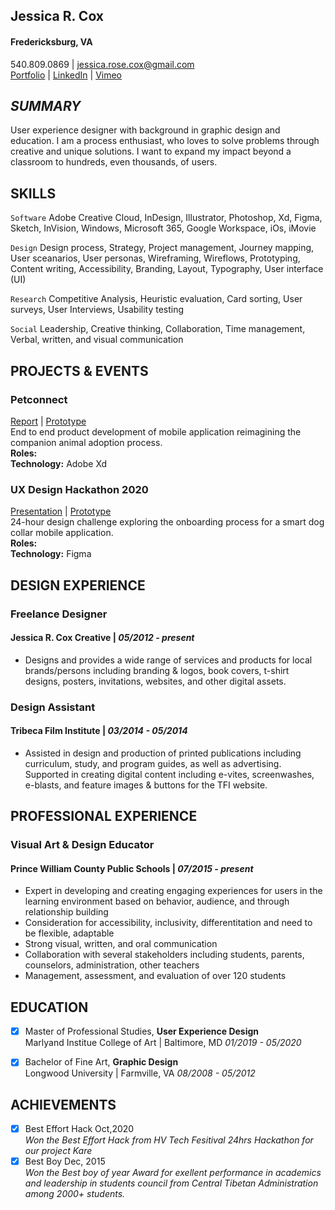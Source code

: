 ## Jessica R. Cox
#### Fredericksburg, VA
 540.809.0869 | jessica.rose.cox@gmail.com   
[Portfolio](https://www.jessicarcox.com) | [LinkedIn](https://www.linkedin.com/in/jessicarcox/) | [Vimeo](https://vimeo.com/jessicarcox)
##  _*SUMMARY*_
User experience designer with background in graphic design and education. I am a process enthusiast, who loves to solve problems through creative and unique solutions. I want to expand my impact beyond a classroom to hundreds, even thousands, of users. 
 
##  **SKILLS** 
```Software```
  Adobe Creative Cloud, InDesign, Illustrator, Photoshop, Xd, Figma, Sketch, InVision, Windows, Microsoft 365, Google Workspace, iOs, iMovie 

```Design``` Design process, Strategy, Project management, Journey mapping, User sceanarios, User personas, Wireframing, Wireflows, Prototyping, Content writing, Accessibility, Branding, Layout, Typography, User interface (UI)

```Research``` Competitive Analysis, Heuristic evaluation, Card sorting, User surveys, User Interviews, Usability testing 

```Social``` Leadership, Creative thinking, Collaboration, Time management, Verbal, written, and visual communication

 
##  **PROJECTS & EVENTS**
###  **Petconnect** 
[Report](https://www.jessicarcox.com/petconnect) | [Prototype](https://xd.adobe.com/view/06d2586a-7f31-4cdd-64b9-d1e624f99faf-70e3/)  
End to end product development of mobile application reimagining the companion animal adoption process.  
**Roles:**  
**Technology:** Adobe Xd 

### **UX Design Hackathon 2020**
[Presentation](https://youtu.be/b3Eh3hOjqRg) | [Prototype](https://www.figma.com/file/NxcNMhQTaPmyeNDuirFps6/BARK?node-id=0%3A1)  
24-hour design challenge exploring the onboarding process for a smart dog collar mobile application.  
**Roles:**  
**Technology:** Figma

## DESIGN EXPERIENCE

### Freelance Designer
 #### Jessica R. Cox Creative	 |  *05/2012 - present*  
  * Designs and provides a wide range of services and products for local brands/persons including branding & logos, book covers, t-shirt designs, posters, invitations, websites, and other digital assets.  
  
  ### Design Assistant
 #### Tribeca Film Institute	 |   *03/2014 - 05/2014*  
  * Assisted in design and production of printed publications including curriculum, study, and program guides, as well as advertising. Supported in creating digital content including e-vites, screenwashes, e-blasts, and feature images & buttons for the TFI website. 
  
## PROFESSIONAL EXPERIENCE

### Visual Art & Design Educator
 #### Prince William County Public Schools	 |  *07/2015 - present*
  * Expert in developing and creating engaging experiences for users in the learning environment based on behavior, audience, and through relationship building
  * Consideration for accessibility, inclusivity, differentitation and need to be flexible, adaptable
  * Strong visual, written, and oral communication
  * Collaboration with several stakeholders including students, parents, counselors, administration, other teachers
  * Management, assessment, and evaluation of over 120 students


## **EDUCATION**
- [x] Master of Professional Studies, **User Experience Design**  
Marlyand Institue College of Art |	Baltimore, MD  *01/2019 - 05/2020*

- [x] Bachelor of Fine Art, **Graphic Design**  
Longwood University | Farmville, VA	 *08/2008 - 05/2012*


## **ACHIEVEMENTS**
- [x] Best Effort Hack Oct,2020  
*Won the Best Effort Hack from HV Tech Fesitival 24hrs Hackathon for our project Kare*
- [x] Best Boy Dec, 2015  
*Won the Best boy of year Award for exellent performance in academics and leadership in students council from Central Tibetan Administration among 2000+ students.*
